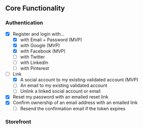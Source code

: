 ## Core Functionality


### Authentication
- [x] Register and login with...
    - [x] with Email + Password (MVP)
    - [x] with Google (MVP)
    - [x] with Facebook (MVP)
    - [ ] with Twitter
    - [ ] with LinkedIn
    - [ ] with Pinterest
- [ ]  Link
    - [x]  A social account to my existing validated account (MVP)
    - [ ]  An email to my existing validated account
    - [ ]  Unlink a linked social account or email
- [x] Reset my password with an emailed reset link
- [x] Confirm ownership of an email address with an emailed link
    - [ ] Resend the confirmation email if the token expires

### Storefront

